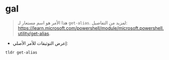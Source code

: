 # gal

> هذا الأمر هو اسم مستعار لـ `get-alias`.
> لمزيد من التفاصيل: <https://learn.microsoft.com/powershell/module/microsoft.powershell.utility/get-alias>.

- إعرض التوثيقات للأمر الأصلي:

`tldr get-alias`
